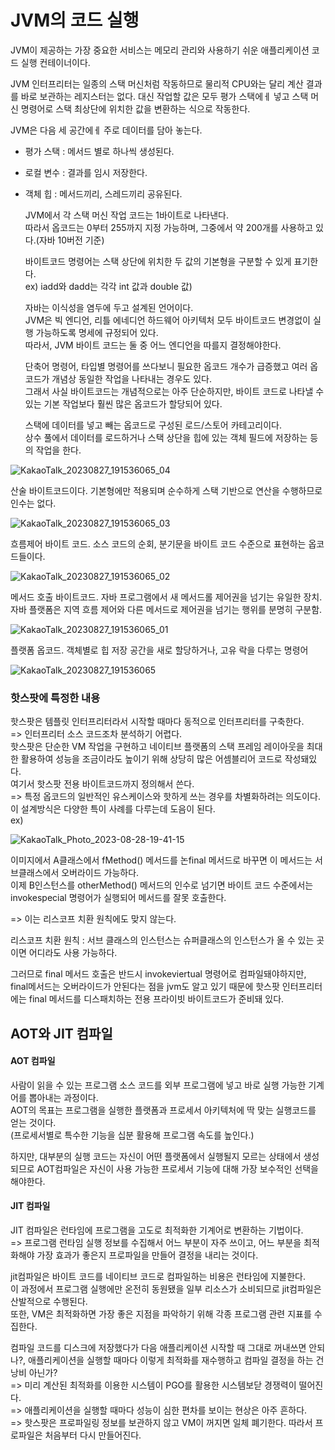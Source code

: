 <h1>JVM의 코드 실행</h1>

JVM이 제공하는 가장 중요한 서비스는 메모리 관리와 사용하기 쉬운 애플리케이션 코드 실행 컨테이너이다.</br>

JVM 인터프리터는 일종의 스택 머신처럼 작동하므로 물리적 CPU와는 달리 계산 결과를 바로 보관하는 레지스터는 없다. 대신 작업할 값은 모두 평가 스택에ㅔ 넣고 스택 머신 명령어로 스택 최상단에
위치한 값을 변환하는 식으로 작동한다.</br>

JVM은 다음 세 공간에ㅔ 주로 데이터를 담아 놓는다.</br>
- 평가 스택 : 메서드 별로 하나씩 생성된다.
- 로컬 변수 : 결과를 임시 저장한다.
- 객체 힙 : 메서드끼리, 스레드끼리 공유된다.

  JVM에서 각 스택 머신 작업 코드는 1바이트로 나타낸다.</br>
  따라서 옵코드는 0부터 255까지 지정 가능하며, 그중에서 약 200개를 사용하고 있다.(자바 10버전 기준)</br>

  바이트코드 명령어는 스택 상단에 위치한 두 값의 기본형을 구분할 수 있게 표기한다.</br>
  ex) iadd와 dadd는 각각 int 값과 double 값)</br>

  자바는 이식성을 염두에 두고 설계된 언어이다.</br>
  JVM은 빅 엔디언, 리틀 에네디언 하드웨어 아키텍처 모두 바이트코드 변경없이 실행 가능하도록 명세에 규정되어 있다.</br>
  따라서, JVM 바이트 코드는 둘 중 어느 엔디언을 따를지 결정해야한다.</br>


  단축어 명령어, 타입별 명령어를 쓰다보니 필요한 옵코드 개수가 급증했고 여러 옵코드가 개념상 동일한 작업을 나타내는 경우도 있다.</br>
  그래서 사실 바이트코드는 개념적으로는 아주 단순하지만, 바이트 코드로 나타낼 수 있는 기본 작업보다 훨씬 많은 옵코드가 할당되어 있다.</br>


  스택에 데이터를 넣고 빼는 옵코드로 구성된 로드/스토어 카테고리이다.</br>
  상수 풀에서 데이터를 로드하거나 스택 상단을 힙에 있는 객체 필드에 저장하는 등의 작업을 한다.</br>

![KakaoTalk_20230827_191536065_04](https://github.com/JSON-loading-and-unloading/Optimizing-Java/assets/106163272/2a3ffa70-532e-45c6-8738-a0f54578e305)</br>


산술 바이트코드이다. 기본형에만 적용되며 순수하게 스택 기반으로 연산을 수행하므로 인수는 없다.</br>


![KakaoTalk_20230827_191536065_03](https://github.com/JSON-loading-and-unloading/Optimizing-Java/assets/106163272/204d2d44-2d8b-4421-8dd2-3442967c5bf1)</br>


흐름제어 바이트 코드. 소스 코드의 순회, 분기문을 바이트 코드 수준으로 표현하는 옵코드들이다.</br>


![KakaoTalk_20230827_191536065_02](https://github.com/JSON-loading-and-unloading/Optimizing-Java/assets/106163272/cdb9aa5b-fcbe-46ec-9777-a8a50bc78d46)</br>


메서드 호출 바이트코드. 자바 프로그램에서 새 메서드롤 제어권을 넘기는 유일한 장치. 자바 플랫폼은 지역 흐름 제어와 다른 메서드로 제어권을 넘기는 행위를 분명히 구분함.</br>


![KakaoTalk_20230827_191536065_01](https://github.com/JSON-loading-and-unloading/Optimizing-Java/assets/106163272/30d9d4da-0108-4472-adb9-397337cdf4fc)</br>


플랫폼 옵코드. 객체별로 힙 저장 공간을 새로 할당하거나, 고유 락을 다루는 명령어</br>

![KakaoTalk_20230827_191536065](https://github.com/JSON-loading-and-unloading/Optimizing-Java/assets/106163272/d39c347e-19bb-4fee-a092-f8ec4845a6d1)</br>


<h3>핫스팟에 특정한 내용</h3>

핫스팟은 템플릿 인터프리터라서 시작할 때마다 동적으로 인터프리터를 구축한다.</br>
=> 인터프리터 소스 코드조차 분석하기 어렵다.</br>
   핫스팟은 단순한 VM 작업을 구현하고 네이티브 플랫폼의 스택 프레임 레이아웃을 최대한 활용하여 성능을 조금이라도 높이기 위해 상당히 많은 어셈블리어 코드로 작성돼있다.</br>
   여기서 핫스팟 전용 바이트코드까지 정의해서 쓴다.</br>
=> 특정 옵코드의 일반적인 유스케이스와 핫하게 쓰는 경우를 차별화하려는 의도이다.</br>
이 설계방식은 다양한 특이 사례를 다루는데 도음이 된다.</br>
ex)</br>
 
![KakaoTalk_Photo_2023-08-28-19-41-15](https://github.com/JSON-loading-and-unloading/Optimizing-Java/assets/106163272/c1a53f7e-d6de-4fb3-99cb-5b67a1062dfe)
</br>


 이미지에서 A클래스에서 fMethod() 메서드를 논final 메서드로 바꾸면 이 메서드는 서브클래스에서 오버라이드 가능하다.</br>
 이제 B인스턴스를 otherMethod() 메서드의 인수로 넘기면 바이트 코드 수준에서는 invokespecial 명령어가 실행되어 메서드를 잘못 호출한다.</br>

 => 이는 리스코프 치환 원칙에도 맞지 않는다.</br>

 리스코프 치환 원칙 : 서브 클래스의 인스턴스는 슈퍼클래스의 인스턴스가 올 수 있는 곳이면 어디라도 사용 가능하다.</br>

 그러므로 final 메서드 호출은 반드시 invokeviertual 명령어로 컴파일돼야하지만, final메서드는 오버라이드가 안된다는 점을 jvm도 알고 있기 때문에 핫스팟 인터프리터에는 final 메서드를 디스패치하는 전용 프라이빗 바이트코드가 준비돼 있다.</br>

 <h2>AOT와 JIT 컴파일</h2>

 <h4>AOT 컴파일</h4>

사람이 읽을 수 있는 프로그램 소스 코드를 외부 프로그램에 넣고 바로 실행 가능한 기계어를 뽑아내는 과정이다.</br>
AOT의 목표는 프로그램을 실행한 플랫폼과 프로세서 아키텍처에 딱 맞는 실행코드를 얻는 것이다.</br>
(프로세서별로 특수한 기능을 십분 활용해 프로그램 속도를 높인다.)</br>

하지만, 대부분의 실행 코드는 자신이 어떤 플랫폼에서 실행될지 모르는 상태에서 생성되므로 AOT컴파일은 자신이 사용 가능한 프로세서 기능에 대해 가장 보수적인 선택을 해야한다.</br>
 <h4>JIT 컴파일</h4>

 JIT 컴파일은 런타임에 프로그램을 고도로 최적화한 기계어로 변환하는 기법이다.</br>
 => 프로그램 런타임 실행 정보를 수집해서 어느 부분이 자주 쓰이고, 어느 부분을 최적화해야 가장 효과가 좋은지 프로파일을 만들어 결정을 내리는 것이다.</br>

 jit컴파일은 바이트 코드를 네이티브 코드로 컴파일하는 비용은 런타임에 지불한다. </br>
이 과정에서 프로그램 실행에만 온전히 동원됐을 일부 리소스가 소비되므로 jit컴파일은 산발적으로 수행된다.</br>
또한, VM은 최적화하면 가장 좋은 지점을 파악하기 위해 각종 프로그램 관련 지표를 수집한다.</br>


컴파일 코드를 디스크에 저장했다가 다음 애플리케이션 시작할 때 그대로 꺼내쓰면 안되나?, 애플리케이션을 실행할 때마다 이렇게 최적화를 재수행하고 컴파일 결정을 하는 건 낭비 아닌가?</br>
=> 미리 계산된 최적화를 이용한 시스템이 PGO를 활용한 시스템보닫 경쟁력이 떨어진다.</br>
=> 애플리케이션을 실행할 때마다 성능이 심한 편차를 보이는 현상은 아주 흔하다.</br>
=> 핫스팟은 프로파일링 정보를 보관하지 않고 VM이 꺼지면 일체 폐기한다. 따라서 프로파일은 처음부터 다시 만들어진다.</br>





